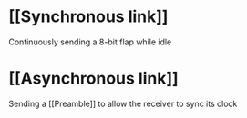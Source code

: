 # [[Synchronous link]]
Continuously sending a 8-bit flap while idle

# [[Asynchronous link]]
Sending a [[Preamble]] to allow the receiver to sync its clock